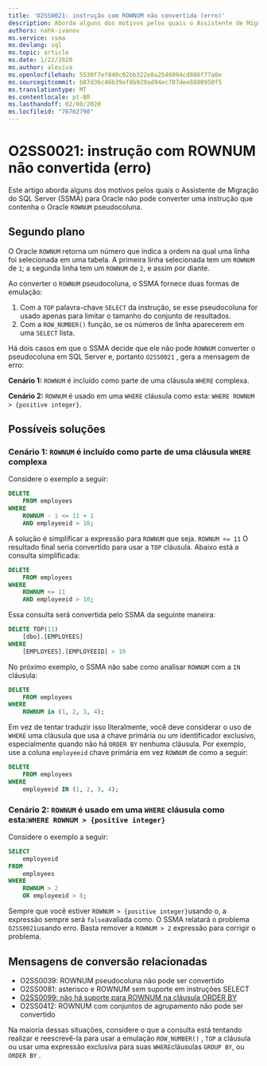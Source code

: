 ```yaml
---
title: 'O2SS0021: instrução com ROWNUM não convertida (erro)'
description: Aborda alguns dos motivos pelos quais o Assistente de Migração do SQL Server (SSMA) para Oracle não pode converter uma instrução que contenha o Oracle ROWNUM pseudocoluna.
authors: nahk-ivanov
ms.service: ssma
ms.devlang: sql
ms.topic: article
ms.date: 1/22/2020
ms.author: alexiva
ms.openlocfilehash: 5530f7ef840c02bb322e8a2546094cd886f77a0e
ms.sourcegitcommit: b87d36c46b39af8b929ad94ec707dee8800950f5
ms.translationtype: MT
ms.contentlocale: pt-BR
ms.lasthandoff: 02/08/2020
ms.locfileid: "76762790"
---
```

# <a name="o2ss0021-statement-with-rownum-not-converted-error"></a>O2SS0021: instrução com ROWNUM não convertida (erro)

Este artigo aborda alguns dos motivos pelos quais o Assistente de Migração do SQL Server (SSMA) para Oracle não pode converter uma instrução que contenha o Oracle `ROWNUM` pseudocoluna.

## <a name="background"></a>Segundo plano

O Oracle `ROWNUM` retorna um número que indica a ordem na qual uma linha foi selecionada em uma tabela. A primeira linha selecionada tem um `ROWNUM` de `1`; a segunda linha tem um `ROWNUM` de `2`, e assim por diante.

Ao converter o `ROWNUM` pseudocoluna, o SSMA fornece duas formas de emulação:

 1. Com a `TOP` palavra-chave `SELECT` da instrução, se esse pseudocoluna for usado apenas para limitar o tamanho do conjunto de resultados.
 2. Com a `ROW_NUMBER()` função, se os números de linha aparecerem em uma `SELECT` lista.

Há dois casos em que o SSMA decide que ele não pode `ROWNUM` converter o pseudocoluna em SQL Server e, portanto `O2SS0021` , gera a mensagem de erro:

**Cenário 1:** `ROWNUM` é incluído como parte de uma cláusula `WHERE` complexa.

**Cenário 2:** `ROWNUM` é usado em uma `WHERE` cláusula como esta: `WHERE ROWNUM > {positive integer}`.

## <a name="possible-remedies"></a>Possíveis soluções

### <a name="scenario-1-rownum-is-included-as-part-of-a-complex-where-clause"></a>Cenário 1: `ROWNUM` é incluído como parte de uma cláusula `WHERE` complexa

Considere o exemplo a seguir:

```sql
DELETE
    FROM employees
WHERE
    ROWNUM - 1 <= 11 + 1
    AND employeeid > 10;
```

A solução é simplificar a expressão para `ROWNUM` que seja. `ROWNUM <= 11` O resultado final seria convertido para usar a `TOP` cláusula. Abaixo está a consulta simplificada:

```sql
DELETE
    FROM employees
WHERE
    ROWNUM <= 11
    AND employeeid > 10;
```

Essa consulta será convertida pelo SSMA da seguinte maneira:

```sql
DELETE TOP(11)
    [dbo].[EMPLOYEES]
WHERE
    [EMPLOYEES].[EMPLOYEEID] > 10
```

No próximo exemplo, o SSMA não sabe como analisar `ROWNUM` com a `IN` cláusula:

```sql
DELETE
    FROM employees
WHERE
    ROWNUM in (1, 2, 3, 4);
```

Em vez de tentar traduzir isso literalmente, você deve considerar o uso de `WHERE` uma cláusula que usa a chave primária ou um identificador exclusivo, especialmente quando não há `ORDER BY` nenhuma cláusula. Por exemplo, use a coluna `employeeid` chave primária em vez `ROWNUM` de como a seguir:

```sql
DELETE
    FROM employees
WHERE
    employeeid IN (1, 2, 3, 4);
```

### <a name="scenario-2-rownum-is-used-in-a-where-clause-like-this-where-rownum--positive-integer"></a>Cenário 2: `ROWNUM` é usado em uma `WHERE` cláusula como esta:`WHERE ROWNUM > {positive integer}`

Considere o exemplo a seguir:

```sql
SELECT
    employeeid
FROM
    employees
WHERE
    ROWNUM > 2
    OR employeeid > 8;
```

Sempre que você estiver `ROWNUM > {positive integer}`usando o, a expressão sempre será `false`avaliada como. O SSMA relatará o problema `O2SS0021`usando erro. Basta remover a `ROWNUM > 2` expressão para corrigir o problema.

## <a name="related-conversion-messages"></a>Mensagens de conversão relacionadas

* O2SS0039: ROWNUM pseudocoluna não pode ser convertido
* O2SS0081: asterisco e ROWNUM sem suporte em instruções SELECT
* [O2SS0099: não há suporte para ROWNUM na cláusula ORDER BY](o2ss0099.md)
* O2SS0412: ROWNUM com conjuntos de agrupamento não pode ser convertido

Na maioria dessas situações, considere o que a consulta está tentando realizar e reescrevê-la para usar a emulação `ROW_NUMBER()` , `TOP` a cláusula ou usar uma expressão exclusiva para suas `WHERE`cláusulas `GROUP BY`, ou `ORDER BY` .
